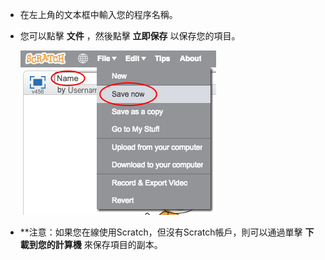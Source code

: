 + 在左上角的文本框中輸入您的程序名稱。

+ 您可以點擊 **文件** ，然後點擊 **立即保存** 以保存您的項目。
    
    ![截圖](images/save.png)

+ **注意：如果您在線使用Scratch，但沒有Scratch帳戶，則可以通過單擊 **下載到您的計算機** 來保存項目的副本。</p></li> </ul>